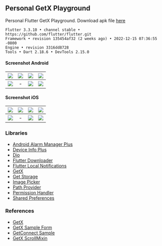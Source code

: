 ## Personal GetX Playground ##

Personal Flutter GetX Playground.  Download apk file [here](https://www.dropbox.com/s/yk5ha81hp9j8oe6)

```
Flutter 3.3.10 • channel stable • https://github.com/flutter/flutter.git
Framework • revision 135454af32 (2 weeks ago) • 2022-12-15 07:36:55 -0800
Engine • revision 3316dd8728
Tools • Dart 2.18.6 • DevTools 2.15.0
```

#### Screenshot Android ####
| ![](https://i.imgur.com/ufe83A2.png) | ![](https://i.imgur.com/sHkjXIP.png) | ![](https://images2.imgbox.com/6f/d6/HWdIbrF2_o.png) | ![](https://i.imgur.com/UMGq7Bb.png) |
| :---: | :---: | :---: | :---: |
| ![](https://images2.imgbox.com/a1/76/uD4j9ZX8_o.png) | - | ![](https://images2.imgbox.com/cd/44/9TmBcZQm_o.png) | ![](https://i.imgur.com/k4leFlA.png) |

#### Screenshot iOS ####
| ![](https://i.imgur.com/mIkoMCx.png) | ![](https://i.imgur.com/PRlvmTI.png) | ![](https://images2.imgbox.com/ea/18/xdFAYKTl_o.png) | ![](https://i.imgur.com/tXbLkoq.png) |
| :---: | :---: | :---: | :---: |
| ![](https://images2.imgbox.com/00/55/Dp9v6xeb_o.png) | - | ![](https://images2.imgbox.com/3e/f4/9i1o0xI3_o.png) | ![](https://i.imgur.com/ZsKkHlN.png) |

### Libraries ###
- [Android Alarm Manager Plus](https://pub.dev/packages/android_alarm_manager_plus)
- [Device Info Plus](https://pub.dev/packages/device_info_plus)
- [Dio](https://pub.dev/packages/dio)
- [Flutter Downloader](https://pub.dev/packages/flutter_downloader)
- [Flutter Local Notifications](https://pub.dev/packages/flutter_local_notifications)
- [GetX](https://pub.dev/packages/get)
- [Get Storage](https://pub.dev/packages/get_storage)
- [Image Picker](https://pub.dev/packages/image_picker)
- [Path Provider](https://pub.dev/packages/path_provider)
- [Permission Handler](https://pub.dev/packages/permission_handler)
- [Shared Preferences](https://pub.dev/packages/shared_preferences)

### References ###
- [GetX](https://github.com/jonataslaw/getx)
- [GetX Sample Form](https://gist.github.com/eduardoflorence/e49780ab232fa8ad7767bbdbf8389f1e)
- [GetConnect Sample](https://gist.github.com/eduardoflorence/b4bca2da5cfb973b9f86ecfa1b9f013a)
- [GetX ScrollMixin](https://gist.github.com/eduardoflorence/766b74f9bf421592a6664d6b38a2bcfe)
